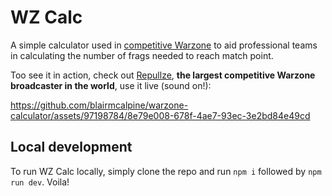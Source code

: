 # WZ Calc

A simple calculator used in [competitive Warzone](https://www.callofduty.com/ca/en/warzone) to aid professional teams in calculating the number of frags needed to reach match point.

Too see it in action, check out [Repullze](https://www.twitch.tv/repullze), **the largest competitive Warzone broadcaster in the world**, use it live (sound on!):

https://github.com/blairmcalpine/warzone-calculator/assets/97198784/8e79e008-678f-4ae7-93ec-3e2bd84e49cd

## Local development

To run WZ Calc locally, simply clone the repo and run `npm i` followed by `npm run dev`. Voila!
